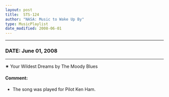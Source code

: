 ```yaml
---
layout: post
title:  STS-124
author: "NASA: Music to Wake Up By"
type: MusicPlaylist
date_modified: 2008-06-01
---
```


----
### DATE: June 01, 2008
----
✷ Your Wildest Dreams by The Moody Blues

#### Comment:
* The song was played for Pilot Ken Ham.
